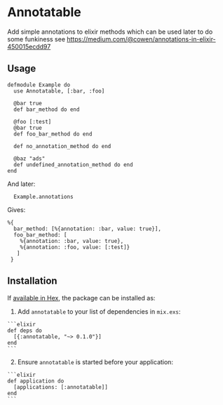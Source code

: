 # Annotatable

Add simple annotations to elixir methods which can be used later to do some funkiness see https://medium.com/@cowen/annotations-in-elixir-450015ecdd97

## Usage

```
defmodule Example do
  use Annotatable, [:bar, :foo]

  @bar true
  def bar_method do end

  @foo [:test]
  @bar true
  def foo_bar_method do end

  def no_annotation_method do end

  @baz "ads"
  def undefined_annotation_method do end
end

```

And later:

```
  Example.annotations
```

Gives:
```
%{
  bar_method: [%{annotation: :bar, value: true}],
  foo_bar_method: [
    %{annotation: :bar, value: true},
    %{annotation: :foo, value: [:test]}
   ]
 }
```


## Installation

If [available in Hex](https://hex.pm/docs/publish), the package can be installed as:

  1. Add `annotatable` to your list of dependencies in `mix.exs`:

    ```elixir
    def deps do
      [{:annotatable, "~> 0.1.0"}]
    end
    ```

  2. Ensure `annotatable` is started before your application:

    ```elixir
    def application do
      [applications: [:annotatable]]
    end
    ```
